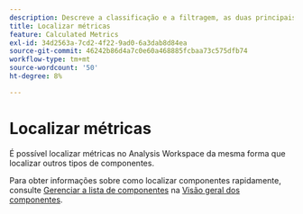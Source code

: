 ```yaml
---
description: Descreve a classificação e a filtragem, as duas principais maneiras de encontrar suas métricas.
title: Localizar métricas
feature: Calculated Metrics
exl-id: 34d2563a-7cd2-4f22-9ad0-6a3dab8d84ea
source-git-commit: 46242b86d4a7c0e60a468885fcbaa73c575dfb74
workflow-type: tm+mt
source-wordcount: '50'
ht-degree: 8%

---
```


# Localizar métricas

É possível localizar métricas no Analysis Workspace da mesma forma que localizar outros tipos de componentes.

Para obter informações sobre como localizar componentes rapidamente, consulte [Gerenciar a lista de componentes](/help/components/overview.md#manage-the-component-list) na [Visão geral dos componentes](/help/components/overview.md).
